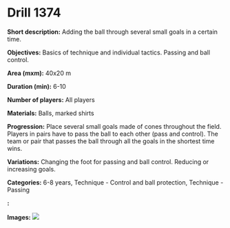 # Drill 1374

**Short description:**
Adding the ball through several small goals in a certain time.

**Objectives:**
Basics of technique and individual tactics. Passing and ball control.

**Area (mxm):**
40x20 m

**Duration (min):**
6-10

**Number of players:**
All players

**Materials:**
Balls, marked shirts

**Progression:**
Place several small goals made of cones throughout the field. Players in pairs have to pass the ball to each other (pass and control). The team or pair that passes the ball through all the goals in the shortest time wins.

**Variations:**
Changing the foot for passing and ball control. Reducing or increasing goals.

**Categories:**
6-8 years, Technique - Control and ball protection, Technique - Passing

**:**


**Images:**
![](https://www.coachingfutsal.com/\images\7aba01ea-5155-4488-bec3-bab44d4668e7_178.png)

